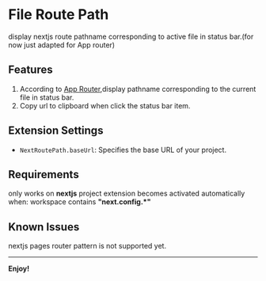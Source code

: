 # File Route Path

display nextjs route pathname corresponding to active file in status bar.(for now just adapted for App router)

## Features

1. According to [App Router](https://nextjs.org/docs/app/building-your-application/routing),display pathname corresponding to the current file in status bar.
2. Copy url to clipboard when click the status bar item.

## Extension Settings

- `NextRoutePath.baseUrl`: Specifies the base URL of your project.

## Requirements

only works on **nextjs** project
extension becomes activated automatically when: workspace contains **"next.config.\*"**

## Known Issues

nextjs pages router pattern is not supported yet.

---

**Enjoy!**
